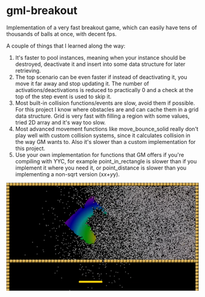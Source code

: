 # gml-breakout

Implementation of a very fast breakout game, which can easily have tens of thousands of balls at once, with decent fps.

A couple of things that I learned along the way:
1. It's faster to pool instances, meaning when your instance should be destroyed, deactivate it and insert into some data structure for later retrieving.
2. The top scenario can be even faster if instead of deactivating it, you move it far away and stop updating it. The number of activations/deactivations is reduced to practically 0 and a check at the top of the step event is used to skip it.
3. Most built-in collision functions/events are slow, avoid them if possible. For this project I know where obstacles are and can cache them in a grid data structure. Grid is very fast with filling a region with some values, tried 2D array and it's way too slow. 
4. Most advanced movement functions like move_bounce_solid really don't play well with custom collision systems, since it calculates collision in the way GM wants to. Also it's slower than a custom implementation for this project.
5. Use your own implementation for functions that GM offers if you're compiling with YYC, for example point_in_rectangle is slower than if you implement it where you need it, or point_distance is slower than you implementing a non-sqrt version (x*x+y*y).

![screenshot](README/screenshot.png)
